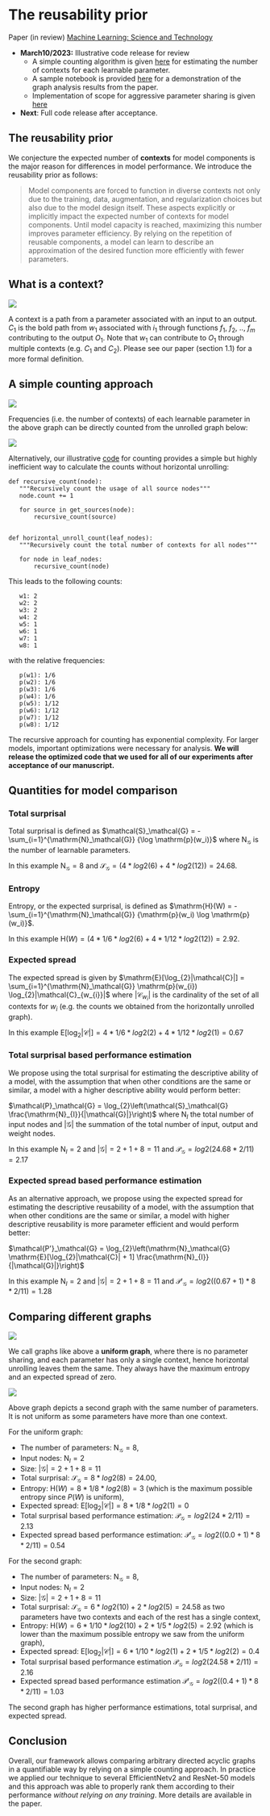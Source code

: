 # The reusability prior
Paper (in review) [Machine Learning: Science and Technology](https://iopscience.iop.org/journal/2632-2153)


 
  - **March10/2023:** Illustrative code release for review
    * A simple counting algorithm is given [here](reusability/graph/dag.py) for estimating the number of contexts for each learnable parameter.
    * A sample notebook is provided [here](reusability/examples/sample_analyze_efficientnetv2b0.ipynb) for a demonstration of the graph analysis results from the paper.
    * Implementation of scope for aggressive parameter sharing is given [here](reusability/aggressive_sharing/scoped_conv.py)
  - **Next**: Full code release after acceptance.

## The reusability prior
We conjecture the expected number of __contexts__ for model components is the major reason for differences in model performance. We introduce the reusability prior as follows:

> Model components are forced to function in diverse contexts not only due to the training, data, augmentation, and regularization choices but also due to the model design itself. These aspects explicitly or implicitly impact the expected number of contexts for model components. Until model capacity is reached, maximizing this number improves parameter efficiency. By relying on the repetition of reusable components, a model can learn to describe an approximation of the desired function more efficiently with fewer parameters.


## What is a context?
![](reusability/figures/figure1a_context.png?raw=true)

A context is a path from a parameter associated with an input to an output. $C_1$ is the bold path from $w_1$ associated with $i_1$ through functions $f_1$, $f_2$, .., $f_m$ contributing to the output $O_1$.  Note that $w_1$ can contribute to $O_1$ through multiple contexts (e.g. $C_1$ and $C_2$). Please see our paper (section 1.1) for a more formal definition.


## A simple counting approach
![](reusability/figures/figure3a_horizontal_unrolling.png?raw=true)

Frequencies (i.e. the number of contexts) of each learnable parameter in the above graph can be directly counted from the unrolled graph below:

![](reusability/figures/figure3b_horizontal_unrolling.png?raw=true)

Alternatively, our illustrative [code](reusability/graph/dag.py) for counting provides a simple but highly inefficient way to calculate the counts without horizontal unrolling:


```
def recursive_count(node):
   """Recursively count the usage of all source nodes"""
   node.count += 1

   for source in get_sources(node):
       recursive_count(source)


def horizontal_unroll_count(leaf_nodes):
   """Recursively count the total number of contexts for all nodes"""

   for node in leaf_nodes:
       recursive_count(node)
```
This leads to the following counts:
```
   w1: 2
   w2: 2
   w3: 2
   w4: 2
   w5: 1
   w6: 1
   w7: 1
   w8: 1
```

with the relative frequencies:
```
   p(w1): 1/6
   p(w2): 1/6
   p(w3): 1/6
   p(w4): 1/6
   p(w5): 1/12
   p(w6): 1/12
   p(w7): 1/12
   p(w8): 1/12
```

The recursive approach for counting has exponential complexity. For larger models, important optimizations were necessary for analysis. __We will release the optimized code that we used for all of our experiments after acceptance of our manuscript.__

## Quantities for model comparison

### Total surprisal
Total surprisal is defined as $\mathcal{S}_\mathcal{G} = -\sum_{i=1}^{\mathrm{N}_\mathcal{G}} {\log \mathrm{p}(w_i)}$  where ${\mathrm{N}_\mathcal{G}}$ is the number of learnable parameters.

In this example ${\mathrm{N}_\mathcal{G}}=8$ and $\mathcal{S}_\mathcal{G} = (4 * log2(6) + 4 * log2(12)) = 24.68$.

### Entropy
Entropy, or the expected surprisal, is defined as $\mathrm{H}(W) = -\sum_{i=1}^{\mathrm{N}_\mathcal{G}} {\mathrm{p}(w_i) \log \mathrm{p}(w_i)}$.

In this example $\mathrm{H}(W) = (4 * 1/6 * log2(6) + 4 * 1/12 * log2(12)) = 2.92$.

### Expected spread
The expected spread is given by $\mathrm{E}[\log_{2}|\mathcal{C}|] = \sum_{i=1}^{\mathrm{N}_\mathcal{G}} \mathrm{p}(w_{i}) \log_{2}|\mathcal{C}_{w_{i}}|$ where $|\mathcal{C}_{w_i}|$ is the cardinality of the set of all contexts for $w_i$ (e.g. the counts we obtained from the horizontally unrolled graph).

In this example $\mathrm{E}[\log_{2}|\mathcal{C}|] = 4 * 1/6 * log2(2) + 4 * 1/12 * log2(1) = 0.67$

### Total surprisal based performance estimation
We propose using the total surprisal for estimating the descriptive ability of a model, with the assumption that when other conditions are the same or similar, a model with a higher descriptive ability would perform better:

$\mathcal{P}_\mathcal{G} = \log_{2}\left(\mathcal{S}_\mathcal{G}  \frac{\mathrm{N}_{I}}{|\mathcal{G}|}\right)$ where $\mathrm{N}_{I}$ the total number of input nodes and $|\mathcal{G}|$ the summation of the total number of input, output and weight nodes.

In this example  $\mathrm{N}_{I}=2$ and $|\mathcal{G}|=2+1+8=11$ and $\mathcal{P}_\mathcal{G} = log2(24.68 * 2/11) = 2.17$

### Expected spread based performance estimation
As an alternative approach, we propose using the expected spread for estimating the descriptive reusability of a model, with the assumption that when other conditions are the same or similar, a model with higher descriptive reusability is more parameter efficient and would perform better:

$\mathcal{P'}_\mathcal{G} = \log_{2}\left(\mathrm{N}_\mathcal{G}   \mathrm{E}[\log_{2}|\mathcal{C}| + 1] \frac{\mathrm{N}_{I}}{|\mathcal{G}|}\right)$

In this example  $\mathrm{N}_{I}=2$ and $|\mathcal{G}|=2+1+8=11$ and $\mathcal{P'}_\mathcal{G} = log2((0.67 + 1) * 8 * 2/11) = 1.28$

## Comparing different graphs
![](reusability/figures/figure2a_parameter_efficiency.png?raw=true)

We call graphs like above a __uniform graph__, where there is no parameter sharing, and each parameter has only a single context, hence horizontal unrolling leaves them the same. They always have the maximum entropy and an expected spread of zero.

![](reusability/figures/figure2b_parameter_efficiency.png?raw=true)

Above graph depicts a second graph with the same number of parameters. It is not uniform as some parameters have more than one context.

For the uniform graph:

- The number of parameters: ${\mathrm{N}_\mathcal{G}}=8$,
- Input nodes: $\mathrm{N}_{I}=2$
- Size: $|\mathcal{G}|=2+1+8=11$
- Total surprisal: $\mathcal{S}_\mathcal{G} = 8 * log2(8) = 24.00$,
- Entropy: $\mathrm{H}(W) = 8 * 1/8 * log2(8) = 3$ (which is the maximum possible entropy since $P(W)$ is uniform),
- Expected spread: $\mathrm{E}[\log_{2}|\mathcal{C}|] = 8 * 1/8 * log2(1) = 0$
- Total surprisal based performance estimation: $\mathcal{P}_\mathcal{G} = log2(24 * 2/11) = 2.13$
- Expected spread based performance estimation: $\mathcal{P'}_\mathcal{G} = log2((0.0 + 1) * 8 * 2/11) = 0.54$

For the second graph:

- The number of parameters: ${\mathrm{N}_\mathcal{G}}=8$,
- Input nodes: $\mathrm{N}_{I}=2$
- Size: $|\mathcal{G}|=2+1+8=11$
- Total surprisal: $\mathcal{S}_\mathcal{G} = 6 * log2(10) + 2 * log2(5) = 24.58$ as two parameters have two contexts and each of the rest has a single context,
- Entropy: $\mathrm{H}(W) = 6 * 1/10 * log2(10) + 2 * 1/5 * log2(5) = 2.92$ (which is lower than the maximum possible entropy we saw from the uniform graph),
- Expected spread: $\mathrm{E}[\log_{2}|\mathcal{C}|] = 6 * 1/10 * log2(1) + 2 * 1/5 * log2(2) = 0.4$
- Total surprisal based performance estimation $\mathcal{P}_\mathcal{G} = log2(24.58 * 2/11) = 2.16$
- Expected spread based performance estimation $\mathcal{P'}_\mathcal{G} = log2((0.4 + 1) * 8 * 2/11) = 1.03$

The second graph has higher performance estimations, total surprisal, and expected spread.

## Conclusion
Overall, our framework allows comparing arbitrary directed acyclic graphs in a quantifiable way by relying on a simple counting approach. In practice we applied our technique to several EfficientNetv2 and ResNet-50 models and this approach was able to properly rank them according to their performance _without relying on any training_. More details are available in the paper.

